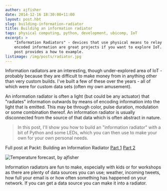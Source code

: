 ```yaml
---
author: ajfisher
date: 2014-12-16 18:30:00+11:00
layout: post.hbt
slug: building-information-radiator
title: Building an information radiator
tags: physical computing, python, development, ubicomp, IoT
excerpt: >
    "Information Radiators" - devices that use physical means to relay
    encoded information are great projects if you want to explore IoT. This
    post provides a how to example.
listimage: /img/posts/radiator.jpg
---
```

Information radiators are an interesting, though under-explored area of IoT - probably
because they are difficult to make money from in anything other than very custom
builds. I've built a few of these over the years - all of which were for
custom data sets (often my own amusement).

An information radiator is often a light (but could be any actuator)
that "radiates" information outwards by means of encoding information into the
light that is emitted. This may be through color, pulse duration, modulation
or some combination thereof. An information radiator is usually disconnected from the
source of that data which is often abstract in nature.

> In this post, I'll show you how to build an "information radiator" with a bit
    of Python and some LEDs, which you can then use to make your own for your
    own personal needs.

Full post at Packt: Building an Information Radiator
[Part 1](https://www.packtpub.com/books/content/building-information-radiator-part-1)
[Part 2](https://www.packtpub.com/books/content/building-information-radiator-part-2)

![Temperature forecast, by ajfisher](/img/posts/radiator.jpg)

Information radiators are fun to make, especially with kids or for workshops
as there are plenty of data sources you can use; weather, incoming tweets,
how full your email is or how often something has happened on your network. If
you can get a data source you can make it into a radiator.

